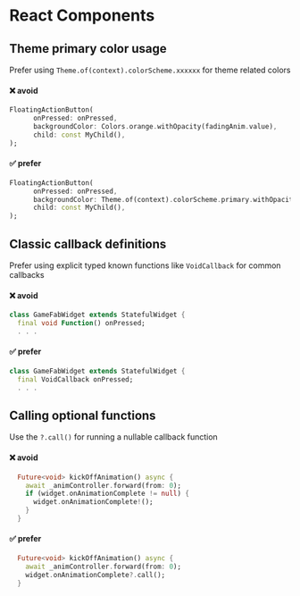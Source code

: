 # React Components

## Theme primary color usage

Prefer using `Theme.of(context).colorScheme.xxxxxx` for theme related colors

#### :x: avoid

```dart
FloatingActionButton(
      onPressed: onPressed,
      backgroundColor: Colors.orange.withOpacity(fadingAnim.value),
      child: const MyChild(),
);
```

#### :white_check_mark: prefer

```dart
FloatingActionButton(
      onPressed: onPressed,
      backgroundColor: Theme.of(context).colorScheme.primary.withOpacity(fadingAnim.value),
      child: const MyChild(),
);
```


## Classic callback definitions

Prefer using explicit typed known functions like `VoidCallback` for common callbacks

#### :x: avoid

```dart
class GameFabWidget extends StatefulWidget {
  final void Function() onPressed;
  . . .
```

#### :white_check_mark: prefer

```dart
class GameFabWidget extends StatefulWidget {
  final VoidCallback onPressed;
  . . .
```


## Calling optional functions

Use the `?.call()` for running a nullable callback function

#### :x: avoid

```dart
  Future<void> kickOffAnimation() async {
    await _animController.forward(from: 0);
    if (widget.onAnimationComplete != null) {
      widget.onAnimationComplete!();
    }
  }
```

#### :white_check_mark: prefer

```dart
  Future<void> kickOffAnimation() async {
    await _animController.forward(from: 0);
    widget.onAnimationComplete?.call();
  }
```
